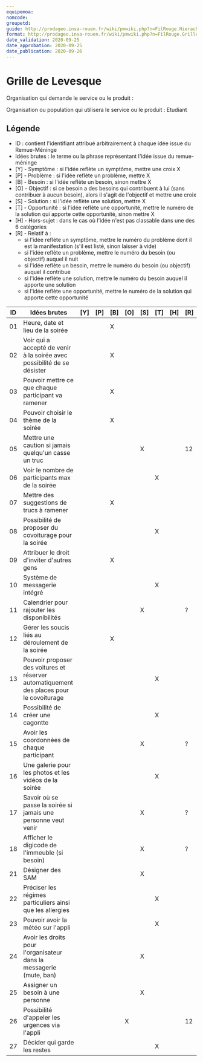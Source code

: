 ```yaml
---
equipemoa: 
nomcode: 
groupetd: 
guide: http://prodageo.insa-rouen.fr/wiki/pmwiki.php?n=FilRouge.HierachiserBesoins
format: http://prodageo.insa-rouen.fr/wiki/pmwiki.php?n=FilRouge.GrilleLevesque
date_validation: 2020-09-25
date_approbation: 2020-09-25
date_publication: 2020-09-26
---
```


# Grille de Levesque

Organisation qui demande le service ou le produit : 

Organisation ou population qui utilisera le service ou le produit : Etudiant

## Légende
 - ID : contient l'identifiant attribué arbitrairement à chaque idée issue du Remue-Méninge
 - Idées brutes : le terme ou la phrase représentant l'idée issue du remue-méninge
 - [Y] - Symptôme : si l'idée reflète un symptôme, mettre une croix X
 - [P] - Problème : si l'idée reflète un problème, mettre X
 - [B] - Besoin : si l'idée reflète un besoin, sinon mettre X
 - [O] - Objectif : si ce besoin a des besoins qui contribuent à lui (sans contribuer à aucun besoin), alors il s'agit de l'objectif et mettre une croix
 - [S] - Solution : si l'idée reflète une solution, mettre X
 - [T] - Opportunité : si l'idée reflète une opportunité, mettre le numéro de la solution qui apporte cette opportunité, sinon mettre X
 - [H] - Hors-sujet : dans le cas où l'idée n'est pas classable dans une des 6 catégories
 - [R] - Relatif à :
   - si l'idée reflète un symptôme, mettre le numéro du problème dont il est la manifestation (s'il est listé, sinon laisser à vide)
   - si l'idée reflète un problème, mettre le numéro du besoin (ou objectif) auquel il nuit
   - si l'idée reflète un besoin, mettre le numéro du besoin (ou objectif) auquel il contribue
   - si l'idée reflète une solution, mettre le numéro du besoin auquel il apporte une solution
   - si l'idée reflète une opportunité, mettre le numéro de la solution qui apporte cette opportunité

| ID | Idées brutes                 | [Y] | [P] | [B] | [O] | [S] | [T] | [H] | [R] |
|----|------------------------------|----------|----------|--------|-------------|----------|----------|-----------|------------|
| 01 | Heure, date et lieu de la soirée | | | X | | | | | |
| 02 | Voir qui a accepté de venir à la soirée avec possibilité de se désister | | | X | | | | | |
| 03 | Pouvoir mettre ce que chaque participant va ramener | | | X | | | | | |
| 04 | Pouvoir choisir le thème de la soirée | | | X | | | | | |
| 05 | Mettre une caution si jamais quelqu'un casse un truc | | | | | X | | | 12 |
| 06 | Voir le nombre de participants max de la soirée | | | | | |X | | |
| 07 | Mettre des suggestions de trucs à ramener | | | X | | | | | |
| 08 | Possibilité de proposer du covoiturage pour la soirée | | | | | | X | | |
| 09 | Attribuer le droit d'inviter d'autres gens  | | | X | | | | | |
| 10 | Système de messagerie intégré | | | | | | X | | |
| 11 | Calendrier pour rajouter les disponibilités | | | | | X | | |? |
| 12 | Gérer les soucis liés au déroulement de la soirée | | | X | | | | | |
| 13 | Pouvoir proposer des voitures et réserver automatiquement des places pour le covoiturage | | | | | | X | | |
| 14 | Possibilité de créer une cagontte | | | | | | X | | |
| 15 | Avoir les coordonnées de chaque participant | | | | | X | | | ? | 	
| 16 | Une galerie pour les photos et les vidéos de la soirée | | | | | | X | | |
| 17 | Savoir où se passe la soirée si jamais une personne veut venir | | | | | X | | | ? |
| 18 | Afficher le digicode de l'immeuble (si besoin) | | | | | X | | | ? |
| 21 | Désigner des SAM | | | | | X | | | |
| 22 | Préciser les régimes particuliers ainsi que les allergies | | | | | | X | | |
| 23 | Pouvoir avoir la météo sur l'appli | | | | | | X | | |
| 24 | Avoir les droits pour l'organisateur dans la messagerie (mute, ban) | | | | | X | | | |
| 25 | Assigner un besoin à une personne | | | | | X | | | |
| 26 | Possibilité d'appeler les urgences via l'appli | | | | X | | | | 12 |
| 27 | Décider qui garde les restes | | | | | | X | | |
